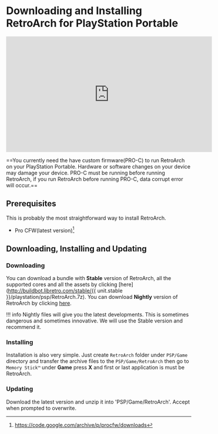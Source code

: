 # Downloading and Installing RetroArch for PlayStation Portable

<iframe width="560" height="315" src="https://www.youtube-nocookie.com/embed/VXY7HjvMfnU" frameborder="0" allow="accelerometer; autoplay; clipboard-write; encrypted-media; gyroscope; picture-in-picture" allowfullscreen></iframe>

==You currently need the have custom firmware(PRO-C) to run RetroArch on your PlayStation Portable. Hardware or software changes on your device may damage your device. PRO-C must be running before running RetroArch, if you run RetroArch before running PRO-C, data corrupt error will occur.==

## Prerequisites

This is probably the most straightforward way to install RetroArch.

- Pro CFW(latest version)[^1]

## Downloading, Installing and Updating

### Downloading

You can download a bundle with **Stable** version of RetroArch, all the supported cores and all the assets by clicking [here](http://buildbot.libretro.com/stable/{{ unit.stable }}/playstation/psp/RetroArch.7z). You can download **Nightly** version of RetroArch by clicking [here](https://buildbot.libretro.com/nightly/playstation/psp/RetroArch.7z).

!!! info
	Nightly files will give you the latest developments. This is sometimes dangerous and sometimes innovative. We will use the Stable version and recommend it.

### Installing

Installation is also very simple. Just create `RetroArch` folder under `PSP/Game` directory and transfer the archive files to the `PSP/Game/RetroArch` then go to `Memory Stick™` under **Game** press **X** and first or last application is must be RetroArch.

### Updating

Download the latest version and unzip it into 'PSP/Game/RetroArch'. Accept when prompted to overwrite.

[^1]: https://code.google.com/archive/p/procfw/downloads